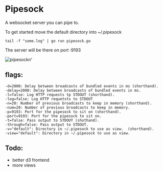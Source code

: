 # Pipesock

A websocket server you can pipe to.

To get started move the default directory into ~/.pipesock 

    tail -f "some.log" | go run pipesock.go 
    
The server will be there on port :9193



![pipesockn'](http://www.westernsafety.com/ultratech2008/UltratechStormpg18-PipeSock.jpg)

## flags:

    -d=2000: Delay between broadcasts of bundled events in ms (shorthand).
    -delay=2000: Delay between broadcasts of bundled events in ms.
    -l=false: Log HTTP requests tp STDOUT (shorthand).
    -log=false: Log HTTP requetsts to STDOUT
    -n=20: Number of previous broadcasts to keep in memory (shorthand).
    -num=20: Number of previous broadcasts to keep in memory.
    -p=9193: Port for the pipesock to sit on (shorthand).
    -port=9193: Port for the pipesock to sit on.
    -t=false: Pass output to STDOUT (shothand).
    -through=false: Pass output to STDOUT.
    -v="default": Directory in ~/.pipesock to use as view.  (shorthand).
    -view="default": Directory in ~/.pipesock to use as view.


## Todo: 

* better d3 frontend
* more views
